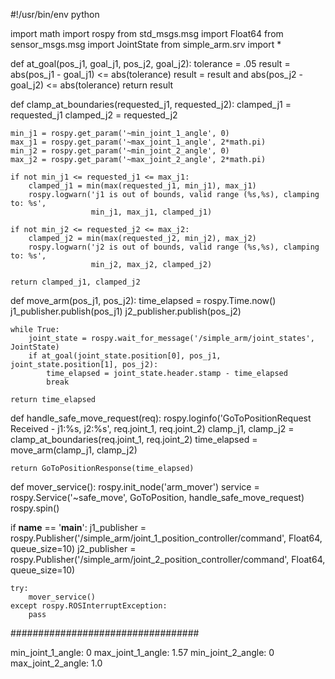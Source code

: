 #!/usr/bin/env python

import math
import rospy
from std_msgs.msg import Float64
from sensor_msgs.msg import JointState
from simple_arm.srv import *

def at_goal(pos_j1, goal_j1, pos_j2, goal_j2):
    tolerance = .05
    result = abs(pos_j1 - goal_j1) <= abs(tolerance)
    result = result and abs(pos_j2 - goal_j2) <= abs(tolerance)
    return result

def clamp_at_boundaries(requested_j1, requested_j2):
    clamped_j1 = requested_j1
    clamped_j2 = requested_j2

    min_j1 = rospy.get_param('~min_joint_1_angle', 0)
    max_j1 = rospy.get_param('~max_joint_1_angle', 2*math.pi)
    min_j2 = rospy.get_param('~min_joint_2_angle', 0)
    max_j2 = rospy.get_param('~max_joint_2_angle', 2*math.pi)

    if not min_j1 <= requested_j1 <= max_j1:
        clamped_j1 = min(max(requested_j1, min_j1), max_j1)
        rospy.logwarn('j1 is out of bounds, valid range (%s,%s), clamping to: %s',
                      min_j1, max_j1, clamped_j1)

    if not min_j2 <= requested_j2 <= max_j2:
        clamped_j2 = min(max(requested_j2, min_j2), max_j2)
        rospy.logwarn('j2 is out of bounds, valid range (%s,%s), clamping to: %s',
                      min_j2, max_j2, clamped_j2)

    return clamped_j1, clamped_j2

def move_arm(pos_j1, pos_j2):
    time_elapsed = rospy.Time.now()
    j1_publisher.publish(pos_j1)
    j2_publisher.publish(pos_j2)

    while True:
        joint_state = rospy.wait_for_message('/simple_arm/joint_states', JointState)
        if at_goal(joint_state.position[0], pos_j1, joint_state.position[1], pos_j2):
            time_elapsed = joint_state.header.stamp - time_elapsed
            break

    return time_elapsed

def handle_safe_move_request(req):
    rospy.loginfo('GoToPositionRequest Received - j1:%s, j2:%s',
                   req.joint_1, req.joint_2)
    clamp_j1, clamp_j2 = clamp_at_boundaries(req.joint_1, req.joint_2)
    time_elapsed = move_arm(clamp_j1, clamp_j2)

    return GoToPositionResponse(time_elapsed)

def mover_service():
    rospy.init_node('arm_mover')
    service = rospy.Service('~safe_move', GoToPosition, handle_safe_move_request)
    rospy.spin()

if __name__ == '__main__':
    j1_publisher = rospy.Publisher('/simple_arm/joint_1_position_controller/command',
                                   Float64, queue_size=10)
    j2_publisher = rospy.Publisher('/simple_arm/joint_2_position_controller/command',
                                   Float64, queue_size=10)

    try:
        mover_service()
    except rospy.ROSInterruptException:
        pass
    
##################################

  <!-- The arm mover node -->
  <node name="arm_mover" type="arm_mover" pkg="simple_arm">
    <rosparam>
      min_joint_1_angle: 0
      max_joint_1_angle: 1.57
      min_joint_2_angle: 0
      max_joint_2_angle: 1.0
    </rosparam>
  </node>
